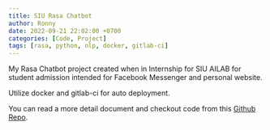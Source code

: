 ```yaml
---
title: SIU Rasa Chatbot
author: Ronny
date: 2022-09-21 22:02:00 +0700
categories: [Code, Project]
tags: [rasa, python, nlp, docker, gitlab-ci]
---
```


My Rasa Chatbot project created when in Internship for SIU AILAB for student admission intended for Facebook Messenger and personal website.

Utilize docker and gitlab-ci for auto deployment.

You can read a more detail document and checkout code from this [Github Repo](https://github.com/vunhatchuong123/rasa-chatbot).
